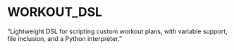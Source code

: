 # WORKOUT_DSL
“Lightweight DSL for scripting custom workout plans, with variable support, file inclusion, and a Python interpreter.”
